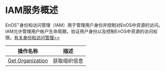 # IAM服务概述

EnOS™身份和访问管理（IAM）用于管理用户身份并控制对EnOS中资源的访问。IAM允许管理用户帐户生命周期，验证用户身份以及控制EnOS中资源的访问权限。[有关身份和访问管理>>](/docs/iam/zh_CN/2.0.9/iam_overview.html)



| 操作名称     | 描述                |
|--------------|---------------------|
| [Get Organization](get_org) | 获取组织信息  |

